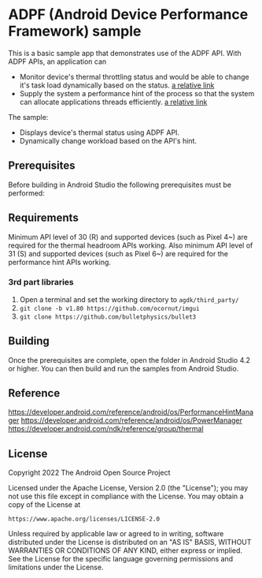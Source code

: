 # ADPF (Android Device Performance Framework) sample

This is a basic sample app that demonstrates use of the ADPF API.
With ADPF APIs, an application can
- Monitor device's thermal throttling status and would be able to
  change it's task load dynamically based on the status.
  [a relative link](./src/main/cpp/adpf_manager.cpp#L88)
- Supply the system a performance hint of the process so that
  the system can allocate applications threads efficiently.
  [a relative link](./src/main/cpp/adpf_manager.cpp#L175)

The sample:

* Displays device's thermal status using ADPF API.
* Dynamically change workload based on the API's hint.

## Prerequisites

Before building in Android Studio the following prerequisites must be
performed:

## Requirements
Minimum API level of 30 (R) and supported devices (such as Pixel 4~) are
required for the thermal headroom APIs working.
Also minimum API level of 31 (S) and supported devices (such as Pixel 6~) are
required for the performance hint APIs working.

### 3rd part libraries

1. Open a terminal and set the working directory to `agdk/third_party/`
2. `git clone -b v1.80 https://github.com/ocornut/imgui`
3. `git clone https://github.com/bulletphysics/bullet3`


## Building

Once the prerequisites are complete, open the folder in Android Studio 4.2
or higher. You can then build and run the samples from Android Studio.

## Reference
https://developer.android.com/reference/android/os/PerformanceHintManager
https://developer.android.com/reference/android/os/PowerManager
https://developer.android.com/ndk/reference/group/thermal

## License

Copyright 2022 The Android Open Source Project

Licensed under the Apache License, Version 2.0 (the "License");
you may not use this file except in compliance with the License.
You may obtain a copy of the License at

    https://www.apache.org/licenses/LICENSE-2.0

Unless required by applicable law or agreed to in writing, software
distributed under the License is distributed on an "AS IS" BASIS,
WITHOUT WARRANTIES OR CONDITIONS OF ANY KIND, either express or implied.
See the License for the specific language governing permissions and
limitations under the License.

